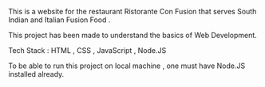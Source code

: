 This is a website for the restaurant Ristorante Con Fusion that serves South Indian and Italian Fusion Food .

This project has been made to understand the basics of Web Development.

Tech Stack : HTML , CSS , JavaScript , Node.JS

To be able to run this project on local machine , one must have Node.JS installed already.
